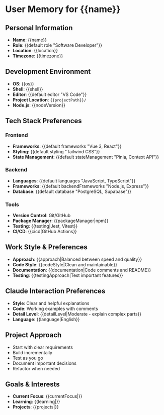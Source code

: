 # User Memory for {{name}}

## Personal Information
- **Name**: {{name}}
- **Role**: {{default role "Software Developer"}}
- **Location**: {{location}}
- **Timezone**: {{timezone}}

## Development Environment
- **OS**: {{os}}
- **Shell**: {{shell}}
- **Editor**: {{default editor "VS Code"}}
- **Project Location**: `{{projectPath}}/`
- **Node.js**: {{nodeVersion}}

## Tech Stack Preferences
### Frontend
- **Frameworks**: {{default frameworks "Vue 3, React"}}
- **Styling**: {{default styling "Tailwind CSS"}}
- **State Management**: {{default stateManagement "Pinia, Context API"}}

### Backend
- **Languages**: {{default languages "JavaScript, TypeScript"}}
- **Frameworks**: {{default backendFrameworks "Node.js, Express"}}
- **Database**: {{default database "PostgreSQL, Supabase"}}

### Tools
- **Version Control**: Git/GitHub
- **Package Manager**: {{packageManager|npm}}
- **Testing**: {{testing|Jest, Vitest}}
- **CI/CD**: {{cicd|GitHub Actions}}

## Work Style & Preferences
- **Approach**: {{approach|Balanced between speed and quality}}
- **Code Style**: {{codeStyle|Clean and maintainable}}
- **Documentation**: {{documentation|Code comments and README}}
- **Testing**: {{testingApproach|Test important features}}

## Claude Interaction Preferences
- **Style**: Clear and helpful explanations
- **Code**: Working examples with comments
- **Detail Level**: {{detailLevel|Moderate - explain complex parts}}
- **Language**: {{language|English}}

## Project Approach
- Start with clear requirements
- Build incrementally
- Test as you go
- Document important decisions
- Refactor when needed

## Goals & Interests
- **Current Focus**: {{currentFocus|}}
- **Learning**: {{learning|}}
- **Projects**: {{projects|}}